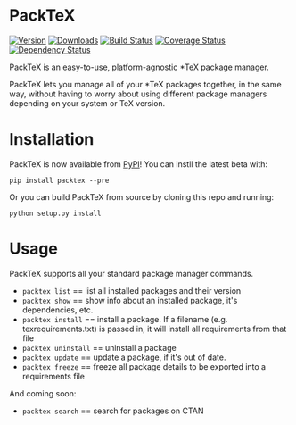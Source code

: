 PackTeX
=======

[![Version](https://badge.fury.io/py/packtex.png)](https://pypi.python.org/pypi/packtex)
[![Downloads](https://pypip.in/d/packtex/badge.png)](https://pypi.python.org/pypi/packtex)
[![Build Status](https://travis-ci.org/TheKevJames/packtex.svg?branch=master)](https://travis-ci.org/TheKevJames/packtex)
[![Coverage Status](https://coveralls.io/repos/TheKevJames/packtex/badge.png?branch=master)](https://coveralls.io/r/TheKevJames/packtex?branch=master)
[![Dependency Status](https://gemnasium.com/TheKevJames/packtex.svg)](https://gemnasium.com/TheKevJames/packtex)

PackTeX is an easy-to-use, platform-agnostic *TeX package manager.

PackTeX lets you manage all of your *TeX packages together, in the same way, without having to worry about using different package managers depending on your system or TeX version.

Installation
============
PackTeX is now available from [PyPI](https://pypi.python.org/pypi/packtex/)! You can instll the latest beta with:

    pip install packtex --pre

Or you can build PackTeX from source by cloning this repo and running:

    python setup.py install

Usage
=====

PackTeX supports all your standard package manager commands.

* `packtex list` == list all installed packages and their version
* `packtex show` == show info about an installed package, it's dependencies, etc.
* `packtex install` == install a package. If a filename (e.g. texrequirements.txt) is passed in, it will install all requirements from that file
* `packtex uninstall` == uninstall a package
* `packtex update` == update a package, if it's out of date.
* `packtex freeze` == freeze all package details to be exported into a requirements file

And coming soon:
* `packtex search` == search for packages on CTAN
